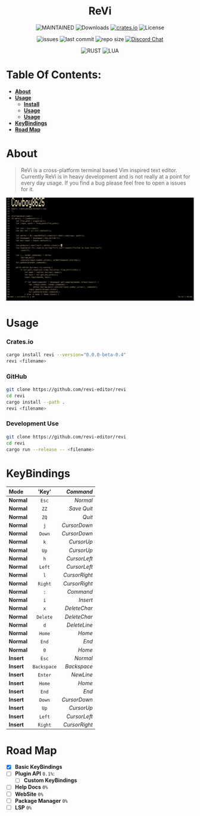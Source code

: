 <h1 align="center"> ReVi </h1>
<p align="center">
  <a><img alt="MAINTAINED" src="https://img.shields.io/badge/Maintained%3F-yes-green.svg"></a>
  <a><img alt="Downloads" src="https://img.shields.io/crates/d/revi"></a>
  <a href="https://crates.io/crates/revi"><img alt="crates.io" src="https://img.shields.io/crates/v/revi.svg"></a>
  <a><img alt="License" src="https://img.shields.io/badge/License-MIT-blue.svg"></a>
</p>
<p align="center">
  <a><img alt="issues" src="https://img.shields.io/github/issues/revi-editor/revi"></a>
  <a><img alt="last commit" src="https://img.shields.io/github/last-commit/revi-editor/revi"></a>
  <a><img alt="repo size" src="https://img.shields.io/github/repo-size/revi-editor/revi"></a>
  <a href="https://discord.gg/KwnGX8P"><img alt="Discord Chat" src="https://img.shields.io/discord/509849754155614230"></a>
</p>
<p align="center">
  <a><img alt="RUST" src="https://img.shields.io/badge/Rust-000000?style=for-the-badge&logo=rust&logoColor=white"></a>
  <a><img alt="LUA" src="https://img.shields.io/badge/Lua-2C2D72?style=for-the-badge&logo=lua&logoColor=white"></a>
</p>

# Table Of Contents:

  - [**About**](#about)
  - [**Usage**](#usage)
    - [**Install**](###crates.io)
    - [**Usage**](###github)
    - [**Usage**](###development-use)
  - [**KeyBindings**](#keybindings)
  - [**Road Map**](#road-map)

# About

> ReVi is a cross-platform terminal based Vim inspired text editor.
Currently ReVi is in heavy development and is not really at a point for
every day usage.  If you find a bug please feel free to open a issues for it.

<p align="center">
  <a><img alt="Image" src="./snapshots/line_numbers.png"></a>
</p>


# Usage

### **Crates.io**
```sh
cargo install revi --version="0.0.0-beta-0.4"
revi <filename>
```
### **GitHub**
```sh
git clone https://github.com/revi-editor/revi
cd revi
cargo install --path .
revi <filename>
```

### **Development Use**
```sh
git clone https://github.com/revi-editor/revi
cd revi
cargo run --release -- <filename>
```

# KeyBindings

**Mode**|'Key'|*Command*
:---|:---:|---:
**Normal**|`Esc`|*Normal*
**Normal**|`ZZ`|*Save Quit*
**Normal**|`ZQ`|*Quit*
**Normal**|`j`|*CursorDown*
**Normal**|`Down`|*CursorDown*
**Normal**|`k`|*CursorUp*
**Normal**|`Up`|*CursorUp*
**Normal**|`h`|*CursorLeft*
**Normal**|`Left`|*CursorLeft*
**Normal**|`l`|*CursorRight*
**Normal**|`Right`|*CursorRight*
**Normal**|`:`|*Command*
**Normal**|`i`|*Insert*
**Normal**|`x`|*DeleteChar*
**Normal**|`Delete`|*DeleteChar*
**Normal**|`d`|*DeleteLine*
**Normal**|`Home`|*Home*
**Normal**|`End`|*End*
**Normal**|`0`|*Home*
**Insert**|`Esc`|*Normal*
**Insert**|`Backspace`|*Backspace*
**Insert**|`Enter`|*NewLine*
**Insert**|`Home`|*Home*
**Insert**|`End`|*End*
**Insert**|`Down`|*CursorDown*
**Insert**|`Up`|*CursorUp*
**Insert**|`Left`|*CursorLeft*
**Insert**|`Right`|*CursorRight*



# Road Map

- [X] **Basic KeyBindings**
- [ ] **Plugin API** `0.1%`:
  - [ ] **Custom KeyBindings**
- [ ] **Help Docs** `0%`
- [ ] **WebSite** `0%`
- [ ] **Package Manager** `0%`
- [ ] **LSP** `0%`
